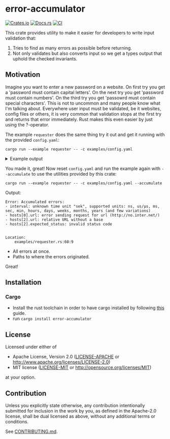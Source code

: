 # error-accumulator

[![Crates.io](https://img.shields.io/crates/v/error-accumulator.svg)](https://crates.io/crates/error-accumulator)
[![Docs.rs](https://docs.rs/error-accumulator/badge.svg)](https://docs.rs/error-accumulator)
[![CI](https://github.com/MattesWhite/error-accumulator/workflows/CI/badge.svg)](https://github.com/MattesWhite/error-accumulator/actions)


This crate provides utility to make it easier for developers to write input validation that:

1. Tries to find as many errors as possible before returning.
2. Not only validates but also converts input so we get a types output that uphold the checked invariants.

## Motivation

Imagine you want to enter a new password on a website.
On first try you get a 'password must contain capital letters'.
On the next try you get 'password must contain numbers'.
On the third try you get 'passowrd must contain special characters'.
This is not to uncommon and many people know what I'm talking about.
Everywhere user input must be validated, be it websites, config files or others,
  it is very common that validation stops at the first try and returns that error immediately.
Rust makes this even easier by just using the ?-operator.

The example `requester` does the same thing try it out and get it running with the provided `config.yaml`:

```shell
cargo run --example requester -- -c examples/config.yaml
```

<details>
<summary>
Example output
</summary>
```shell
> cargo run --example requester --quiet -- -c examples/config.yaml
Error: unknown time unit "sek", supported units: ns, us/µs, ms, sec, min, hours, days, weeks, months, years (and few variations)

Location:
    examples/requester.rs:86:24
```

After unit fix:

```shell
> cargo run --example requester --quiet -- -c examples/config.yaml
Error: invalid StatusCode

Caused by:
    invalid status code

Location:
    examples/requester.rs:92:22
```

After status code fix:

```shell
> cargo run --example requester --quiet -- -c examples/config.yaml
Error: invalid URL

Caused by:
    relative URL without a base

Location:
    examples/requester.rs:96:30
```

After URL fix:

```shell
> cargo run --example requester --quiet -- -c examples/config.yaml
Error: error sending request for url (http://no.inter.net/)

Caused by:
   0: client error (Connect)
   1: dns error
   2: failed to lookup address information: Name or service not known

Location:
    examples/requester.rs:67:24
```
</details>

You made it, great! Now reset `config.yaml` and run the example again with `--accumulate` to use the utilities provided by this crate:

```shell
cargo run --example requester -- -c examples/config.yaml --accumulate
```

Output:

```shell
Error: Accumulated errors:
- interval: unknown time unit "sek", supported units: ns, us/µs, ms, sec, min, hours, days, weeks, months, years (and few variations)
- hosts[0].url: error sending request for url (http://no.inter.net/)
- hosts[2].url: relative URL without a base
- hosts[2].expected_status: invalid status code


Location:
    examples/requester.rs:60:9
```

- All errors at once.
- Paths to where the errors originated.

Great!

## Installation

### Cargo

* Install the rust toolchain in order to have cargo installed by following
  [this](https://www.rust-lang.org/tools/install) guide.
* run `cargo install error-accumulator`

## License

Licensed under either of

 * Apache License, Version 2.0
   ([LICENSE-APACHE](LICENSE-APACHE) or http://www.apache.org/licenses/LICENSE-2.0)
 * MIT license
   ([LICENSE-MIT](LICENSE-MIT) or http://opensource.org/licenses/MIT)

at your option.

## Contribution

Unless you explicitly state otherwise, any contribution intentionally submitted
for inclusion in the work by you, as defined in the Apache-2.0 license, shall be
dual licensed as above, without any additional terms or conditions.

See [CONTRIBUTING.md](CONTRIBUTING.md).
